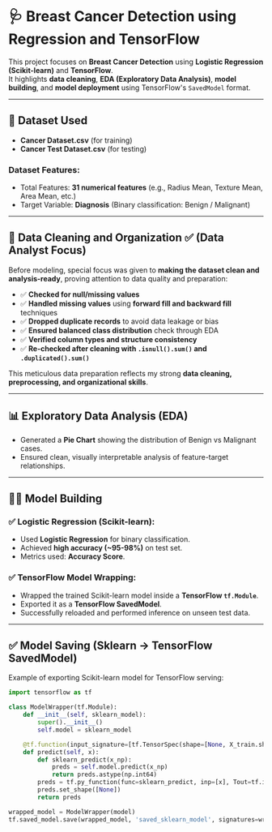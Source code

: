 # 🩺 Breast Cancer Detection using Regression and TensorFlow

This project focuses on **Breast Cancer Detection** using **Logistic Regression (Scikit-learn)** and **TensorFlow**.  
It highlights **data cleaning**, **EDA (Exploratory Data Analysis)**, **model building**, and **model deployment** using TensorFlow's `SavedModel` format.  

---

## 📂 Dataset Used

- **Cancer Dataset.csv** (for training)
- **Cancer Test Dataset.csv** (for testing)

### Dataset Features:
- Total Features: **31 numerical features** (e.g., Radius Mean, Texture Mean, Area Mean, etc.)
- Target Variable: **Diagnosis** (Binary classification: Benign / Malignant)

---

## 🧹 Data Cleaning and Organization ✅ (Data Analyst Focus)

Before modeling, special focus was given to **making the dataset clean and analysis-ready**, proving attention to data quality and preparation:

- ✅ **Checked for null/missing values**
- ✅ **Handled missing values** using **forward fill and backward fill** techniques
- ✅ **Dropped duplicate records** to avoid data leakage or bias
- ✅ **Ensured balanced class distribution** check through EDA
- ✅ **Verified column types and structure consistency**
- ✅ **Re-checked after cleaning with `.isnull().sum()` and `.duplicated().sum()`**

This meticulous data preparation reflects my strong **data cleaning, preprocessing, and organizational skills**.

---

## 📊 Exploratory Data Analysis (EDA)

- Generated a **Pie Chart** showing the distribution of Benign vs Malignant cases.
- Ensured clean, visually interpretable analysis of feature-target relationships.

---

## 🧑‍💻 Model Building

### ✅ Logistic Regression (Scikit-learn):
- Used **Logistic Regression** for binary classification.
- Achieved **high accuracy (~95-98%)** on test set.
- Metrics used: **Accuracy Score**.

### ✅ TensorFlow Model Wrapping:
- Wrapped the trained Scikit-learn model inside a **TensorFlow `tf.Module`**.
- Exported it as a **TensorFlow SavedModel**.
- Successfully reloaded and performed inference on unseen test data.

---

## ✅ Model Saving (Sklearn → TensorFlow SavedModel)

Example of exporting Scikit-learn model for TensorFlow serving:

```python
import tensorflow as tf

class ModelWrapper(tf.Module):
    def __init__(self, sklearn_model):
        super().__init__()
        self.model = sklearn_model

    @tf.function(input_signature=[tf.TensorSpec(shape=[None, X_train.shape[1]], dtype=tf.float32, name="x")])
    def predict(self, x):
        def sklearn_predict(x_np):
            preds = self.model.predict(x_np)
            return preds.astype(np.int64)
        preds = tf.py_function(func=sklearn_predict, inp=[x], Tout=tf.int64)
        preds.set_shape([None])
        return preds

wrapped_model = ModelWrapper(model)
tf.saved_model.save(wrapped_model, 'saved_sklearn_model', signatures=wrapped_model.predict)
